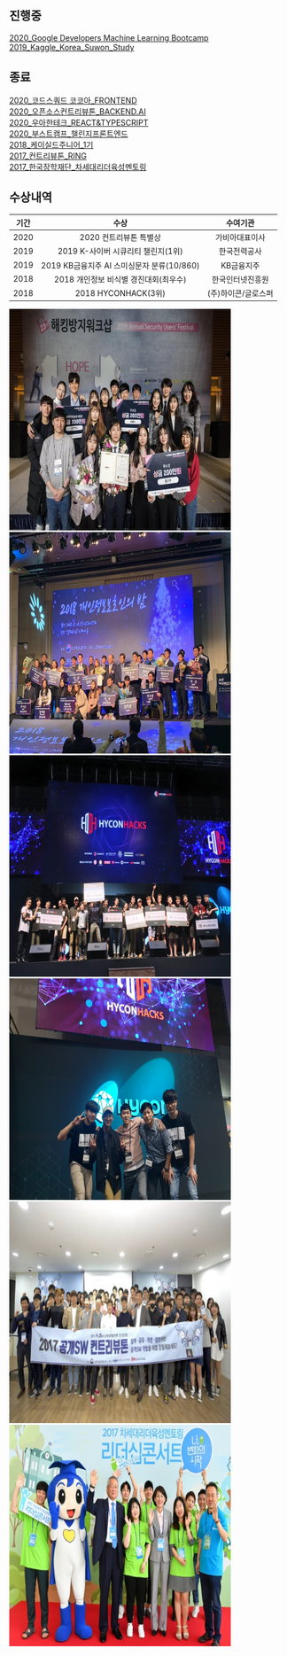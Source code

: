 ## 진행중
[2020_Google Developers Machine Learning Bootcamp](https://events.withgoogle.com/google-developers-mlb-kr/)<br>
[2019_Kaggle_Korea_Suwon_Study](https://www.notion.so/quakka/aa31adc4192340c397f23a3e61808ef1)


## 종료
[2020_코드스쿼드 코코아_FRONTEND](https://codesquad.kr/)<br>
[2020_오픈소스컨트리뷰톤_BACKEND.AI](https://www.oss.kr/contributhon)<br>
[2020_우아한테크_REACT&TYPESCRIPT](https://www.facebook.com/woowahanTech/posts/2659974057576516/)<br>
[2020_부스트캠프_챌린지프론트엔드](https://boostcamp.connect.or.kr/)<br>
[2018_케이실드주니어_1기](http://www.kshieldjr.org/)<br>
[2017_컨트리뷰톤_RING](https://www.oss.kr/contributhon_history?category_item_id=373)<br>
[2017_한국장학재단_차세대리더육성멘토링](https://portal.kosaf.go.kr/CO/jspAction.do)<br>

<!-- <img src='https://raw.githubusercontent.com/zel0rd/zel0rd/master/image/%EB%B6%80%EC%8A%A4%ED%8A%B8%EC%BA%A0%ED%94%84.png' height="400" width="400" />
<img src='https://raw.githubusercontent.com/zel0rd/zel0rd/master/image/%EC%98%A4%ED%94%88%EC%86%8C%EC%8A%A4%EC%BB%A8%ED%8A%B8%EB%A6%AC%EB%B7%B0%ED%86%A4.png' width="400" height="400" /> -->

## 수상내역
|기간|수상|수여기관|
|:---:|:---:|:---:|
|2020|2020 컨트리뷰톤 특별상 | 가비아대표이사 |
|2019|2019 K-사이버 시큐리티 챌린지(1위)|한국전력공사|
|2019|2019 KB금융지주 AI 스미싱문자 분류(10/860)|KB금융지주|
|2018|2018 개인정보 비식별 경진대회(최우수)|한국인터넷진흥원|
|2018|2018 HYCONHACK(3위)|(주)하이콘/글로스퍼|

<img src='https://raw.githubusercontent.com/zel0rd/2019_R-D_Challenge_AI_Network_Threat_Detection/master/References/R%26D_challenge.jpg' height="400" width="400" /> <img src='https://github.com/zel0rd/2018_Privacy_Anonymization_Competition/blob/master/References/%EC%8B%9C%EC%83%81%EC%8B%9D1.jpg' height="400" width="400" />
<img src='https://raw.githubusercontent.com/zel0rd/zel0rd/master/image/hycon.jpg' height="400" width="400" />
<img src='https://raw.githubusercontent.com/zel0rd/zel0rd/master/image/hycon2.jpeg' height="400" width="400" />
<img src='https://raw.githubusercontent.com/zel0rd/zel0rd/master/image/contribution.jpg' height="400" width="400" />
<img src='https://raw.githubusercontent.com/zel0rd/zel0rd/master/image/kosaf.jpg' height="400" width="400" />


